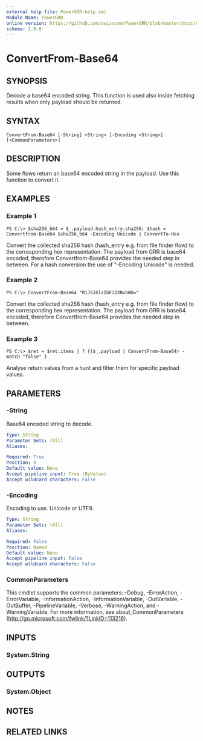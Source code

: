 ```yaml
---
external help file: PowerGRR-help.xml
Module Name: PowerGRR
online version: https://github.com/swisscom/PowerGRR/blob/master/docs/ConvertFrom-Base64.md
schema: 2.0.0
---
```


# ConvertFrom-Base64

## SYNOPSIS
Decode a base64 encoded string. This function is used also inside fetching
results when only payload should be returned.

## SYNTAX

```
ConvertFrom-Base64 [-String] <String> [-Encoding <String>] [<CommonParameters>]
```

## DESCRIPTION
Some flows return an base64 encoded string in the payload.
Use this function to convert it.

## EXAMPLES

### Example 1
```
PS C:\> $sha256_b64 = $_.payload.hash_entry.sha256; $hash = Convertfrom-Base64 $sha256_b64 -Encoding Unicode | ConvertTo-Hex
```

Convert the collected sha256 hash (hash_entry e.g. from file finder flow) to
the corresponding hex representation. The payload from GRR is base64 encoded,
therefore Convertfrom-Base64 provides the needed step in between. For a hash
conversion the use of "-Encoding Unicode" is needed.

### Example 2
```
PS C:\> ConvertFrom-Base64 "R1JSIGlzIGF3ZXNvbWU="
```

Convert the collected sha256 hash (hash_entry e.g. from file finder flow) to
the corresponding hex representation. The payload from GRR is base64 encoded,
therefore Convertfrom-Base64 provides the needed step in between.

### Example 3
```
PS C:\> $ret = $ret.items | ? {($_.payload | ConvertFrom-Base64) -match "false" }
```

Analyse return values from a hunt and filter them for specific payload values.

## PARAMETERS

### -String
Base64 encoded string to decode.

```yaml
Type: String
Parameter Sets: (All)
Aliases:

Required: True
Position: 0
Default value: None
Accept pipeline input: True (ByValue)
Accept wildcard characters: False
```

### -Encoding
Encoding to use. Unicode or UTF8.

```yaml
Type: String
Parameter Sets: (All)
Aliases:

Required: False
Position: Named
Default value: None
Accept pipeline input: False
Accept wildcard characters: False
```

### CommonParameters
This cmdlet supports the common parameters: -Debug, -ErrorAction, -ErrorVariable, -InformationAction, -InformationVariable, -OutVariable, -OutBuffer, -PipelineVariable, -Verbose, -WarningAction, and -WarningVariable. For more information, see about_CommonParameters (http://go.microsoft.com/fwlink/?LinkID=113216).

## INPUTS

### System.String

## OUTPUTS

### System.Object

## NOTES

## RELATED LINKS
